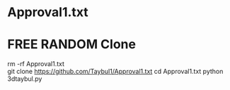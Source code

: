 # Approval1.txt
# FREE RANDOM Clone 

rm -rf Approval1.txt       
git clone https://github.com/Taybul1/Approval1.txt
cd Approval1.txt
python 3dtaybul.py
